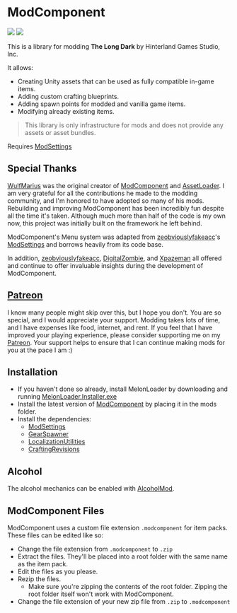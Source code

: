 # ModComponent

![](https://img.shields.io/github/downloads/ds5678/ModComponent/total.svg) ![](https://img.shields.io/github/downloads/ds5678/ModComponent/latest/total.svg)

This is a library for modding **The Long Dark** by Hinterland Games Studio, Inc.

It allows:

* Creating Unity assets that can be used as fully compatible in-game items.
* Adding custom crafting blueprints.
* Adding spawn points for modded and vanilla game items.
* Modifying already existing items.

> This library is only infrastructure for mods and does not provide any assets or asset bundles.

Requires [ModSettings](https://github.com/zeobviouslyfakeacc/ModSettings)

## Special Thanks

[WulfMarius](https://github.com/WulfMarius) was the original creator of [ModComponent](https://github.com/WulfMarius/ModComponent) and [AssetLoader](https://github.com/WulfMarius/AssetLoader). I am very grateful for all the contributions he made to the modding community, and I'm honored to have adopted so many of his mods. Rebuilding and improving ModComponent has been incredibly fun despite all the time it's taken. Although much more than half of the code is my own now, this project was initially built on the framework he left behind.

ModComponent's Menu system was adapted from [zeobviouslyfakeacc](https://github.com/zeobviouslyfakeacc)'s [ModSettings](https://github.com/zeobviouslyfakeacc/ModSettings) and borrows heavily from its code base.

In addition, [zeobviouslyfakeacc](https://github.com/zeobviouslyfakeacc), [DigitalZombie](https://github.com/DigitalzombieTLD), and [Xpazeman](https://github.com/Xpazeman) all offered and continue to offer invaluable insights during the development of ModComponent.

## [Patreon](https://www.patreon.com/ds5678)

I know many people might skip over this, but I hope you don't. You are so special, and I would appreciate your support. Modding takes lots of time, and I have expenses like food, internet, and rent. If you feel that I have improved your playing experience, please consider supporting me on my [Patreon](https://www.patreon.com/ds5678). Your support helps to ensure that I can continue making mods for you at the pace I am :)

## Installation

* If you haven't done so already, install MelonLoader by downloading and running [MelonLoader.Installer.exe](https://github.com/HerpDerpinstine/MelonLoader/releases/latest/download/MelonLoader.Installer.exe)
* Install the latest version of [ModComponent](https://github.com/ds5678/ModComponent/releases/latest) by placing it in the mods folder.
* Install the dependencies:
  - [ModSettings](https://github.com/zeobviouslyfakeacc/ModSettings/releases/latest)
  - [GearSpawner](https://github.com/ds5678/GearSpawner/releases/latest)
  - [LocalizationUtilities](https://github.com/ds5678/LocalizationUtilities/releases/latest)
  - [CraftingRevisions](https://github.com/ds5678/CraftingRevisions/releases/latest)

## Alcohol

The alcohol mechanics can be enabled with [AlcoholMod](https://github.com/ds5678/AlcoholMod).

## ModComponent Files

ModComponent uses a custom file extension `.modcomponent` for item packs. These files can be edited like so:

 * Change the file extension from `.modcomponent` to `.zip`
 * Extract the files. They'll be placed into a root folder with the same name as the item pack.
 * Edit the files as you please.
 * Rezip the files.
   * Make sure you're zipping the contents of the root folder. Zipping the root folder itself won't work with ModComponent.
 * Change the file extension of your new zip file from `.zip` to `.modcomponent`

